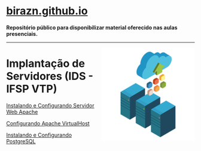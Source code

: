 # <a href="https://birazn.github.io/">birazn.github.io</a>

**Repositório público para disponibilizar material oferecido nas aulas presenciais.**

-----
<p><img align="right" src="img/servers.png" width="250" /></p>

# Implantação de Servidores (IDS - IFSP VTP)

<a href="https://github.com/birazn/IDS-IFSPVTP/blob/master/ServidorWeb_Apache.md">Instalando e Configurando Servidor Web Apache</a>

<a href="https://github.com/birazn/IDS-IFSPVTP/blob/master/VirtualHosts_Apache.md">Configurando Apache VirtualHost</a>

<a href="https://github.com/birazn/IDS-IFSPVTP/blob/master/PostgreSQL.md">Instalando e Configurando PostgreSQL</a>
